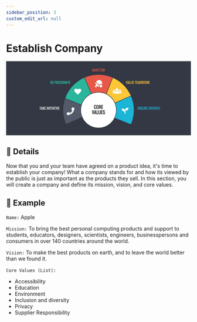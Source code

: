 ```yaml
---
sidebar_position: 3
custom_edit_url: null
---
```


# Establish Company

![CoreValues](/img/core-values.jpg)

## 📃 Details

Now that you and your team have agreed on a product idea, it's time to establish your company! What a company stands for and how its viewed by the public is just as important as the products they sell. In this section, you will create a company and define its mission, vision, and core values. 

## 🔘 Example 

`Name:` 
Apple

`Mission:`
To bring the best personal computing products and support to students, educators, designers, scientists, engineers, businesspersons and consumers in over 140 countries around the world.

`Vision:`
To make the best products on earth, and to leave the world better than we found it.

`Core Values (List):`
- Accessibility
- Education
- Environment
- Inclusion and diversity
- Privacy
- Supplier Responsibility

